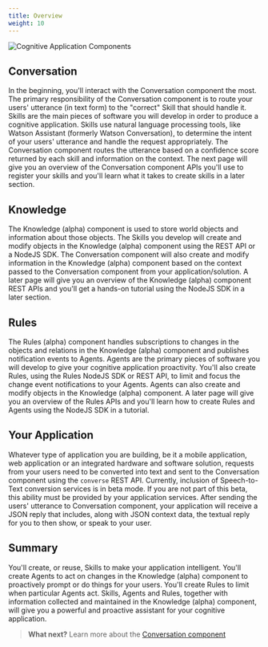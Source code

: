 ```yaml
---
title: Overview
weight: 10
---
```

![Cognitive Application Components]({{site.baseurl}}/images/wpa_overview2.png)


## Conversation

In the beginning, you'll interact with the Conversation component the most.  The primary responsibility of the Conversation component is to route your users' utterance (in text form) to the "correct" Skill that should handle it.  Skills are the main pieces of software you will develop in order to produce a cognitive application.  Skills use natural language processing tools, like Watson Assistant (formerly Watson Conversation), to determine the intent of your users' utterance and handle the request appropriately.  The Conversation component routes the utterance based on a confidence score returned by each skill and information on the context.  The next page will give you an overview of the Conversation component APIs you'll use to register your skills and you'll learn what it takes to create skills in a later section.

## Knowledge

The Knowledge (alpha) component is used to store world objects and information about those objects.  The Skills you develop will create and modify objects in the Knowledge (alpha) component using the REST API or a NodeJS SDK.  The Conversation component will also create and modify information in the Knowledge (alpha) component based on the context passed to the Conversation component from your application/solution.  A later page will give you an overview of the Knowledge (alpha) component REST APIs and you'll get a hands-on tutorial using the NodeJS SDK in a later section.

## Rules

The Rules (alpha) component handles subscriptions to changes in the objects and relations in the Knowledge (alpha) component and publishes notification events to Agents.  Agents are the primary pieces of software you will develop to give your cognitive application proactivity.  You'll also create Rules, using the Rules NodeJS SDK or REST API, to limit and focus the change event notifications to your Agents.  Agents can also create and modify objects in the Knowledge (alpha) component.  A later page will give you an overview of the Rules APIs and you'll learn how to create Rules and Agents using the NodeJS SDK in a tutorial.

## Your Application

Whatever type of application you are building, be it a mobile application, web application or an integrated hardware and software solution, requests from your users need to be converted into text and sent to the Conversation component using the `converse` REST API.  Currently, inclusion of Speech-to-Text conversion services is in beta mode. If you are not part of this beta, this ability must be provided by your application services.  After sending the users' utterance to Conversation component, your application will receive a JSON reply that includes, along with JSON context data, the textual reply for you to then show, or speak to your user.

## Summary

You'll create, or reuse, Skills to make your application intelligent.  You'll create Agents to act on changes in the Knowledge (alpha) component to proactively prompt or do things for your users.  You'll create Rules to limit when particular Agents act.  Skills, Agents and Rules, together with information collected and maintained in the Knowledge (alpha) component, will give you a powerful and proactive assistant for your cognitive application.

>**What next?**  Learn more about the [Conversation component]({{site.baseurl}}/understand-service/core)
